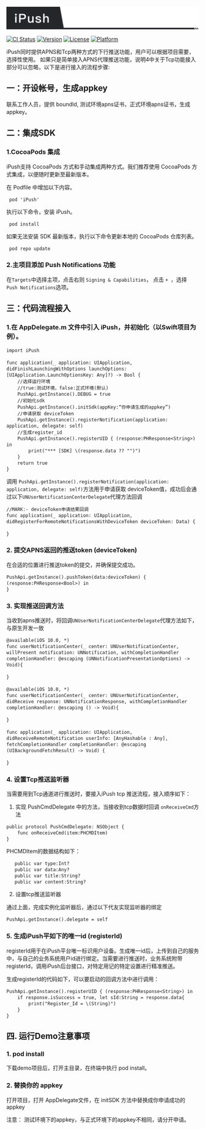 ![iPush](https://github.com/hushihua/iPush/blob/master/iPush.png)

[![CI Status](https://img.shields.io/travis/adam/iPush.svg?style=flat)](https://travis-ci.org/adam/iPush)
[![Version](https://img.shields.io/cocoapods/v/iPush.svg?style=flat)](https://cocoapods.org/pods/iPush)
[![License](https://img.shields.io/cocoapods/l/iPush.svg?style=flat)](https://cocoapods.org/pods/iPush)
[![Platform](https://img.shields.io/cocoapods/p/iPush.svg?style=flat)](https://cocoapods.org/pods/iPush)


iPush同时提供APNS和Tcp两种方式的下行推送功能，用户可以根据项目需要，选择性使用。
如果只是简单接入APNS代理推送功能，说明4中关于Tcp功能接入部分可以忽略，以下是进行接入的流程步骤:

## 一：开设帐号，生成appkey

联系工作人员，提供 boundId, 测试环境apns证书，正式环境apns证书，生成 appkey。

##  二：集成SDK

### 1.CocoaPods 集成

iPush支持 CocoaPods 方式和手动集成两种方式。我们推荐使用 CocoaPods 方式集成，以便随时更新至最新版本。

在 Podfile 中增加以下内容。
```
 pod 'iPush'
```
执行以下命令，安装 iPush。
```
 pod install
```
如果无法安装 SDK 最新版本，执行以下命令更新本地的 CocoaPods 仓库列表。
```
 pod repo update
```

### 2.主项目添加 Push Notifications 功能
在```Targets```中选择主项，点击右则 ```Signing & Capabilities```， 点击 ```+ ```，选择``` Push Notifications```选项。

## 三：代码流程接入

### 1.在 AppDelegate.m 文件中引入 iPush，并初始化（以Swift项目为例）。
```
import iPush

func application(_ application: UIApplication, didFinishLaunchingWithOptions launchOptions: [UIApplication.LaunchOptionsKey: Any]?) -> Bool {
    //选择运行环境 
    //true:测试环境，false:正式环境(默认)
    PushApi.getInstance().DEBUG = true    
    //初始化sdk
    PushApi.getInstance().initSdk(appKey:“你申请生成的appkey”)  
    //申请获取 deviceToken
    PushApi.getInstance().registerNotification(application: application, delegate: self)    
    //生成register_id
    PushApi.getInstance().registerUID { (response:PHResponse<String>) in                    
        print("*** [SDK] \(response.data ?? "")")
    }
    return true
}
```

调用  ```PushApi.getInstance().registerNotification(application: application, delegate: self)```方法用于申请获取 deviceToken值，成功后会通过以下```UNUserNotificationCenterDelegate```代理方法回调
```
//MARK:- deviceToken申请结果回调
func application(_ application: UIApplication, didRegisterForRemoteNotificationsWithDeviceToken deviceToken: Data) {
    
}
```
### 2. 提交APNS返回的推送token (deviceToken)
在合适的位置进行推送token的提交，并确保提交成功。
```
PushApi.getInstance().pushToken(data:deviceToken) { (response:PHResponse<Bool>) in
}
```

### 3. 实现推送回调方法
当收到apns推送时，将回调```UNUserNotificationCenterDelegate```代理方法如下，与原生开发一致
```
@available(iOS 10.0, *)
func userNotificationCenter(_ center: UNUserNotificationCenter, willPresent notification: UNNotification, withCompletionHandler completionHandler: @escaping (UNNotificationPresentationOptions) -> Void){
    
}

@available(iOS 10.0, *)
func userNotificationCenter(_ center: UNUserNotificationCenter, didReceive response: UNNotificationResponse, withCompletionHandler completionHandler: @escaping () -> Void){
    
}

func application(_ application: UIApplication, didReceiveRemoteNotification userInfo: [AnyHashable : Any], fetchCompletionHandler completionHandler: @escaping (UIBackgroundFetchResult) -> Void) {
    
}

```

### 4. 设置Tcp推送监听器

当需要用到Tcp通道进行推送时，要接入iPush tcp 推送流程，接入顺序如下：

1. 实现 PushCmdDelegate 中的方法，当接收到tcp数据时回调 ```onReceiveCmd```方法
```
public protocol PushCmdDelegate: NSObject {
    func onReceiveCmd(item:PHCMDItem)
}
```

PHCMDItem的数据结构如下：
```
   public var type:Int?
   public var data:Any?
   public var title:String?
   public var content:String?
```

2. 设置tcp推送监听器

通过上面，完成实例化监听器后，通过以下代友实现监听器的绑定
```
PushApi.getInstance().delegate = self
```

### 5. 生成iPush平如下的唯一id (registerId)

registerId用于在iPush平台唯一标识用户设备。生成唯一id后，上传到自己的服务中，与自己的业务系统用户id进行绑定。当需要进行推送时，业务系统附带registerId，调用iPush后台接口，对特定用记的特定设置进行精准推送。

生成registerId的代码如下，可以要启动的回调方法中进行调用：
```
PushApi.getInstance().registerUID { (response:PHResponse<String>) in
    if response.isSuccess = true, let sId:String = response.data{
        print("Register_Id = \(String)")
    }
}

```
## 四. 运行Demo注意事项

### 1. pod install
下载demo项目后，打开主目录，在终端中执行 pod install。

### 2. 替换你的 appkey
打开项目，打开 AppDelegate文件，在 initSDK 方法中替换成你申请成功的appkey

注意： 测试环境下的appkey，与正式环境下的appkey不相同，请分开申请。

